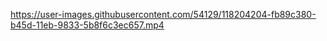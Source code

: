 

https://user-images.githubusercontent.com/54129/118204204-fb89c380-b45d-11eb-9833-5b8f6c3ec657.mp4

